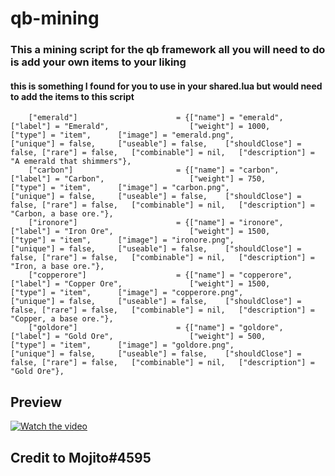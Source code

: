 # qb-mining

### This a mining script for the qb framework all you will need to do is add your own items to your liking 

#### this is something I found for you to use in your shared.lua but would need to add the items to this script

```	["diamond"] 					 = {["name"] = "diamond", 			  	  		["label"] = "Diamond", 					["weight"] = 1000, 		["type"] = "item", 		["image"] = "diamond.png", 				["unique"] = false, 	["useable"] = false, 	["shouldClose"] = false, ["rare"] = true,   ["combinable"] = nil,   ["description"] = "A diamond that shimmers"},
	["emerald"] 					 = {["name"] = "emerald", 			  	  		["label"] = "Emerald", 					["weight"] = 1000, 		["type"] = "item", 		["image"] = "emerald.png", 				["unique"] = false, 	["useable"] = false, 	["shouldClose"] = false, ["rare"] = false,   ["combinable"] = nil,   ["description"] = "A emerald that shimmers"},
	["carbon"] 					 	 = {["name"] = "carbon", 			  	  		["label"] = "Carbon", 					["weight"] = 750, 		["type"] = "item", 		["image"] = "carbon.png", 				["unique"] = false, 	["useable"] = false, 	["shouldClose"] = false, ["rare"] = false,   ["combinable"] = nil,   ["description"] = "Carbon, a base ore."},
	["ironore"] 					 = {["name"] = "ironore", 			  	  		["label"] = "Iron Ore", 				["weight"] = 1500, 		["type"] = "item", 		["image"] = "ironore.png", 				["unique"] = false, 	["useable"] = false, 	["shouldClose"] = false, ["rare"] = false,   ["combinable"] = nil,   ["description"] = "Iron, a base ore."},
	["copperore"] 					 = {["name"] = "copperore", 			  	  	["label"] = "Copper Ore", 				["weight"] = 1500, 		["type"] = "item", 		["image"] = "copperore.png", 			["unique"] = false, 	["useable"] = false, 	["shouldClose"] = false, ["rare"] = false,   ["combinable"] = nil,   ["description"] = "Copper, a base ore."},
	["goldore"] 					 = {["name"] = "goldore", 			  	  		["label"] = "Gold Ore", 				["weight"] = 500, 		["type"] = "item", 		["image"] = "goldore.png", 				["unique"] = false, 	["useable"] = false, 	["shouldClose"] = false, ["rare"] = false,   ["combinable"] = nil,   ["description"] = "Gold Ore"},
  ```
  
  ## Preview 
  [![Watch the video](https://i.imgur.com/dxWPyRM.png)](https://streamable.com/dywg39)
  
  ## Credit to Mojito#4595
